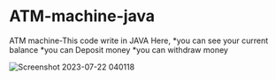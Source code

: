 # ATM-machine-java
ATM machine-This code write in JAVA
Here,
*you can see your current balance
*you can Deposit money
*you can withdraw money

![Screenshot 2023-07-22 040118](https://github.com/gsifat4/ATM-machine-java/assets/134460838/14db0efa-cb97-400c-8509-cc9e48584822)
